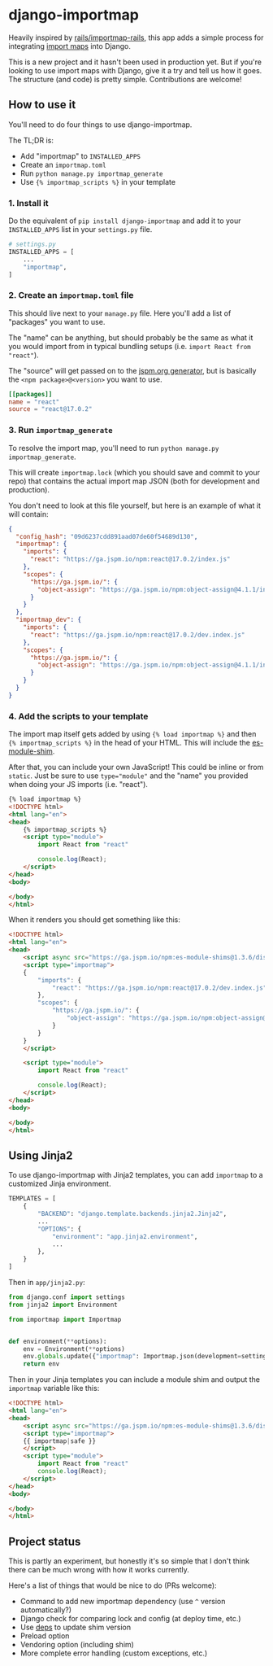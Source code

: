 # django-importmap

Heavily inspired by [rails/importmap-rails](https://github.com/rails/importmap-rails),
this app adds a simple process for integrating [import maps](https://github.com/WICG/import-maps) into Django.

This is a new project and it hasn't been used in production yet.
But if you're looking to use import maps with Django, give it a try and tell us how it goes.
The structure (and code) is pretty simple.
Contributions are welcome!

## How to use it

You'll need to do four things to use django-importmap.

The TL;DR is:

- Add "importmap" to `INSTALLED_APPS`
- Create an `importmap.toml`
- Run `python manage.py importmap_generate`
- Use `{% importmap_scripts %}` in your template

### 1. Install it

Do the equivalent of `pip install django-importmap` and add it to your `INSTALLED_APPS` list in your `settings.py` file.

```python
# settings.py
INSTALLED_APPS = [
    ...
    "importmap",
]
```

### 2. Create an `importmap.toml` file

This should live next to your `manage.py` file.
Here you'll add a list of "packages" you want to use.

The "name" can be anything, but should probably be the same as what it you would import from in typical bundling setups (i.e. `import React from "react"`).

The "source" will get passed on to the [jspm.org generator](https://jspm.org/docs/api#install), but is basically the `<npm package>@<version>` you want to use.

```toml
[[packages]]
name = "react"
source = "react@17.0.2"
```

### 3. Run `importmap_generate`

To resolve the import map, you'll need to run `python manage.py importmap_generate`.

This will create `importmap.lock` (which you should save and commit to your repo) that contains the actual import map JSON (both for development and production).

You don't need to look at this file yourself, but here is an example of what it will contain:

```json
{
  "config_hash": "09d6237cdd891aad07de60f54689d130",
  "importmap": {
    "imports": {
      "react": "https://ga.jspm.io/npm:react@17.0.2/index.js"
    },
    "scopes": {
      "https://ga.jspm.io/": {
        "object-assign": "https://ga.jspm.io/npm:object-assign@4.1.1/index.js"
      }
    }
  },
  "importmap_dev": {
    "imports": {
      "react": "https://ga.jspm.io/npm:react@17.0.2/dev.index.js"
    },
    "scopes": {
      "https://ga.jspm.io/": {
        "object-assign": "https://ga.jspm.io/npm:object-assign@4.1.1/index.js"
      }
    }
  }
}
```

### 4. Add the scripts to your template

The import map itself gets added by using `{% load importmap %}` and then `{% importmap_scripts %}` in the head of your HTML. This will include the [es-module-shim](https://github.com/guybedford/es-module-shims).

After that, you can include your own JavaScript!
This could be inline or from `static`.
Just be sure to use `type="module"` and the "name" you provided when doing your JS imports (i.e. "react").

```html
{% load importmap %}
<!DOCTYPE html>
<html lang="en">
<head>
    {% importmap_scripts %}
    <script type="module">
        import React from "react"

        console.log(React);
    </script>
</head>
<body>

</body>
</html>
```

When it renders you should get something like this:

```html
<!DOCTYPE html>
<html lang="en">
<head>
    <script async src="https://ga.jspm.io/npm:es-module-shims@1.3.6/dist/es-module-shims.js"></script>
    <script type="importmap">
    {
        "imports": {
            "react": "https://ga.jspm.io/npm:react@17.0.2/dev.index.js"
        },
        "scopes": {
            "https://ga.jspm.io/": {
                "object-assign": "https://ga.jspm.io/npm:object-assign@4.1.1/index.js"
            }
        }
    }
    </script>

    <script type="module">
        import React from "react"

        console.log(React);
    </script>
</head>
<body>

</body>
</html>
```

## Using Jinja2

To use django-importmap with Jinja2 templates,
you can add `importmap` to a customized Jinja environment.

```python
TEMPLATES = [
    {
        "BACKEND": "django.template.backends.jinja2.Jinja2",
        ...
        "OPTIONS": {
            "environment": "app.jinja2.environment",
            ...
        },
    }
]
```

Then in `app/jinja2.py`:

```python
from django.conf import settings
from jinja2 import Environment

from importmap import Importmap


def environment(**options):
    env = Environment(**options)
    env.globals.update({"importmap": Importmap.json(development=settings.DEBUG)})
    return env
```

Then in your Jinja templates you can include a module shim and output the `importmap` variable like this:

```html
<!DOCTYPE html>
<html lang="en">
<head>
    <script async src="https://ga.jspm.io/npm:es-module-shims@1.3.6/dist/es-module-shims.js"></script>
    <script type="importmap">
    {{ importmap|safe }}
    </script>
    <script type="module">
        import React from "react"
        console.log(React);
    </script>
</head>
<body>

</body>
</html>
```

## Project status

This is partly an experiment,
but honestly it's so simple that I don't think there can be much wrong with how it works currently.

Here's a list of things that would be nice to do (PRs welcome):

- Command to add new importmap dependency (use `^` version automatically?)
- Django check for comparing lock and config (at deploy time, etc.)
- Use [deps](https://www.dependencies.io/) to update shim version
- Preload option
- Vendoring option (including shim)
- More complete error handling (custom exceptions, etc.)
